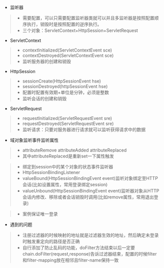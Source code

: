 *	监听器
>	*	需要配置，可以只需要配置监听器类就可以并且多监听器是按照配置顺序执行，销毁时是按照配置的逆序执行。
>	*	三个对象：ServletContext+HttpSession+ServletRequest

*	ServletContext
>	*	contextInitialized(ServletContextEvent sce)
>	*	contextDestroyed(ServletContextEvent sce)
>	*	监听服务器的创建和销毁

*	HttpSession
>	*	sessionCreate(HttpSessionEvent hse)
>	*	sessionDestroyed(httpSessionEvent hse)
>	*	配置时配置有效期<session-config>+<session-timeout>单位是分钟，必须是整数
>	*	监听会话的创建和销毁

*	ServletRequest
>	*	requestInitialized(ServletRequestEvent sre)
>	*	requestDestroyed(ServletRequestEvent sre)
>	*	监听请求：只要对服务器进行请求就可以监听获得请求中的数据

*	域对象监听事件监听属性
>	*	attributeRemove attributeAdded attributeReplaced
>	*	其中attributeReplaced是重新set一下属性触发

>	*	绑定到session中的某个对象的状态事件监听器
>	*	HttpSessionBindingListener
>	*	valueBound(HttpSessionBindingEvent event)监听对象绑定至HTTP会话(比如设置属性，常用登录绑定session)
>	*	valueUnbound(HttpSessionBindingEvent event)监听器对象从HTTP会话内修改、移除或者会话销毁时调用(比如remove属性，常用退出登录)

>	*	案例保证唯一登录
*	遇到的问题
>	*	注册过滤器的时候映射的地址就是过滤器生效的地址，然后确定未登录时触发重定向的路径是否正确
>	*	自行添加了防止乱码的功能，doFilter方法结束以后一定要chain.doFilter(request,response)告诉过滤器结束，配置的时候filter和filter-mapping放在相邻且filter-name保持一致
